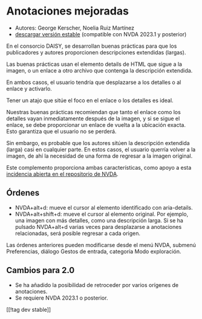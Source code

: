 # Anotaciones mejoradas #

* Autores: George Kerscher, Noelia Ruiz Martínez
* [descargar versión estable][1] (compatible con NVDA 2023.1 y posterior)

En el consorcio DAISY, se desarrollan buenas prácticas para que los
publicadores y autores proporcionen descripciones extendidas (largas).

Las buenas prácticas usan el elemento details de HTML que sigue a la imagen,
o un enlace a otro archivo que contenga la descripción extendida.

En ambos casos, el usuario tendría que desplazarse a los detalles o al
enlace y activarlo.

Tener un atajo que sitúe el foco en el enlace o los detalles es ideal.

Nuestras buenas prácticas recomiendan que tanto el enlace como los detalles
vayan inmediatamente después de la imagen, y si se sigue el enlace, se debe
proporcionar un enlace de vuelta a la ubicación exacta. Esto garantiza que
el usuario no se perderá.

Sin embargo, es probable que los autores sitúen la descripción extendida
(larga) casi en cualquier parte. En estos casos, el usuario querría volver a
la imagen, de ahí la necesidad de una forma de regresar a la imagen
original.

Este complemento proporciona ambas características, como apoyo a esta
[incidencia abierta en el repositorio de NVDA][2].

## Órdenes ##

* NVDA+alt+d: mueve el cursor al elemento identificado con aria-details.
* NVDA+alt+shift+d: mueve el cursor al elemento original. Por ejemplo, una
  imagen con más detalles, como una descripción larga. Si se ha pulsado
  NVDA+alt+d varias veces para desplazarse a anotaciones relacionadas, será
  posible regresar a cada origen.

Las órdenes anteriores pueden modificarse desde el menú NVDA, submenú
Preferencias, diálogo Gestos de entrada, categoría Modo exploración.

## Cambios para 2.0 ##

* Se ha añadido la posibilidad de retroceder por varios orígenes de
  anotaciones.
* Se requiere NVDA 2023.1 o posterior.

[[!tag dev stable]]

[1]: https://addons.nvda-project.org/files/get.php?file=enhancedannotations

[2]: https://github.com/nvaccess/nvda/issues/13940
